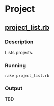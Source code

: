 # Project

## [project_list.rb](https://github.com/korczis/gooddata-ruby-examples/blob/master/snippets/02_resources/project/project_list.rb)

### Description

Lists projects.

### Running

```
rake project_list.rb
```

### Output

TBD
